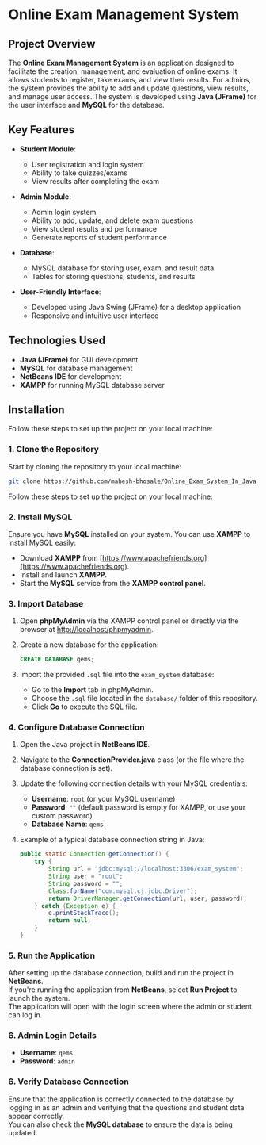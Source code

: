 # Online Exam Management System

## Project Overview

The **Online Exam Management System** is an application designed to facilitate the creation, management, and evaluation of online exams. It allows students to register, take exams, and view their results. For admins, the system provides the ability to add and update questions, view results, and manage user access. The system is developed using **Java (JFrame)** for the user interface and **MySQL** for the database.

## Key Features

- **Student Module**:
  - User registration and login system
  - Ability to take quizzes/exams
  - View results after completing the exam

- **Admin Module**:
  - Admin login system
  - Ability to add, update, and delete exam questions
  - View student results and performance
  - Generate reports of student performance

- **Database**:
  - MySQL database for storing user, exam, and result data
  - Tables for storing questions, students, and results

- **User-Friendly Interface**:
  - Developed using Java Swing (JFrame) for a desktop application
  - Responsive and intuitive user interface

## Technologies Used

- **Java (JFrame)** for GUI development
- **MySQL** for database management
- **NetBeans IDE** for development
- **XAMPP** for running MySQL database server

## Installation

Follow these steps to set up the project on your local machine:

### 1. Clone the Repository

Start by cloning the repository to your local machine:

```bash
git clone https://github.com/mahesh-bhosale/Online_Exam_System_In_Java.git
```

Follow these steps to set up the project on your local machine:

### 2. Install MySQL

Ensure you have **MySQL** installed on your system. You can use **XAMPP** to install MySQL easily:

- Download **XAMPP** from [https://www.apachefriends.org](https://www.apachefriends.org).
- Install and launch **XAMPP**.
- Start the **MySQL** service from the **XAMPP control panel**.

### 3. Import Database

1. Open **phpMyAdmin** via the XAMPP control panel or directly via the browser at [http://localhost/phpmyadmin](http://localhost/phpmyadmin).

2. Create a new database for the application:

    ```sql
    CREATE DATABASE qems;
    ```

3. Import the provided `.sql` file into the `exam_system` database:
   - Go to the **Import** tab in phpMyAdmin.
   - Choose the `.sql` file located in the `database/` folder of this repository.
   - Click **Go** to execute the SQL file.

### 4. Configure Database Connection

1. Open the Java project in **NetBeans IDE**.

2. Navigate to the **ConnectionProvider.java** class (or the file where the database connection is set).

3. Update the following connection details with your MySQL credentials:
   - **Username**: `root` (or your MySQL username)
   - **Password**: `""` (default password is empty for XAMPP, or use your custom password)
   - **Database Name**: `qems`

4. Example of a typical database connection string in Java:

    ```java
    public static Connection getConnection() {
        try {
            String url = "jdbc:mysql://localhost:3306/exam_system";
            String user = "root";
            String password = "";
            Class.forName("com.mysql.cj.jdbc.Driver");
            return DriverManager.getConnection(url, user, password);
        } catch (Exception e) {
            e.printStackTrace();
            return null;
        }
    }
    ```

### 5. Run the Application

After setting up the database connection, build and run the project in **NetBeans**.  
If you're running the application from **NetBeans**, select **Run Project** to launch the system.  
The application will open with the login screen where the admin or student can log in.

### 6. Admin Login Details

- **Username**: `qems`
- **Password**: `admin`

### 6. Verify Database Connection

Ensure that the application is correctly connected to the database by logging in as an admin and verifying that the questions and student data appear correctly.  
You can also check the **MySQL database** to ensure the data is being updated.


